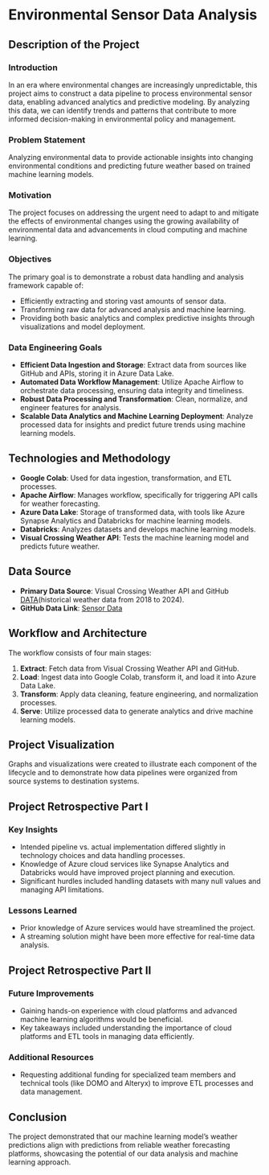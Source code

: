 # Environmental Sensor Data Analysis

## Description of the Project

### Introduction
In an era where environmental changes are increasingly unpredictable, this project aims to construct a data pipeline to process environmental sensor data, enabling advanced analytics and predictive modeling. By analyzing this data, we can identify trends and patterns that contribute to more informed decision-making in environmental policy and management.

### Problem Statement
Analyzing environmental data to provide actionable insights into changing environmental conditions and predicting future weather based on trained machine learning models.

### Motivation
The project focuses on addressing the urgent need to adapt to and mitigate the effects of environmental changes using the growing availability of environmental data and advancements in cloud computing and machine learning.

### Objectives
The primary goal is to demonstrate a robust data handling and analysis framework capable of:
- Efficiently extracting and storing vast amounts of sensor data.
- Transforming raw data for advanced analysis and machine learning.
- Providing both basic analytics and complex predictive insights through visualizations and model deployment.

### Data Engineering Goals
- **Efficient Data Ingestion and Storage**: Extract data from sources like GitHub and APIs, storing it in Azure Data Lake.
- **Automated Data Workflow Management**: Utilize Apache Airflow to orchestrate data processing, ensuring data integrity and timeliness.
- **Robust Data Processing and Transformation**: Clean, normalize, and engineer features for analysis.
- **Scalable Data Analytics and Machine Learning Deployment**: Analyze processed data for insights and predict future trends using machine learning models.

## Technologies and Methodology
- **Google Colab**: Used for data ingestion, transformation, and ETL processes.
- **Apache Airflow**: Manages workflow, specifically for triggering API calls for weather forecasting.
- **Azure Data Lake**: Storage of transformed data, with tools like Azure Synapse Analytics and Databricks for machine learning models.
- **Databricks**: Analyzes datasets and develops machine learning models.
- **Visual Crossing Weather API**: Tests the machine learning model and predicts future weather.

## Data Source
- **Primary Data Source**: Visual Crossing Weather API and GitHub [DATA](https://github.com/sanket101-git/Local-Climatological-Data/raw/main/Sensor_Data.zip)(historical weather data from 2018 to 2024).
- **GitHub Data Link**: [Sensor Data](https://github.com/sanket101-git/Local-Climatological-Data/raw/main/Sensor_Data.zip)

## Workflow and Architecture
The workflow consists of four main stages:
1. **Extract**: Fetch data from Visual Crossing Weather API and GitHub.
2. **Load**: Ingest data into Google Colab, transform it, and load it into Azure Data Lake.
3. **Transform**: Apply data cleaning, feature engineering, and normalization processes.
4. **Serve**: Utilize processed data to generate analytics and drive machine learning models.

## Project Visualization
Graphs and visualizations were created to illustrate each component of the lifecycle and to demonstrate how data pipelines were organized from source systems to destination systems.

## Project Retrospective Part I
### Key Insights
- Intended pipeline vs. actual implementation differed slightly in technology choices and data handling processes.
- Knowledge of Azure cloud services like Synapse Analytics and Databricks would have improved project planning and execution.
- Significant hurdles included handling datasets with many null values and managing API limitations.

### Lessons Learned
- Prior knowledge of Azure services would have streamlined the project.
- A streaming solution might have been more effective for real-time data analysis.

## Project Retrospective Part II
### Future Improvements
- Gaining hands-on experience with cloud platforms and advanced machine learning algorithms would be beneficial.
- Key takeaways included understanding the importance of cloud platforms and ETL tools in managing data efficiently.

### Additional Resources
- Requesting additional funding for specialized team members and technical tools (like DOMO and Alteryx) to improve ETL processes and data management.

## Conclusion
The project demonstrated that our machine learning model’s weather predictions align with predictions from reliable weather forecasting platforms, showcasing the potential of our data analysis and machine learning approach.
